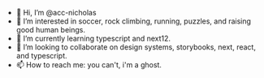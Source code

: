 - 👋 Hi, I’m @acc-nicholas
- 👀 I’m interested in soccer, rock climbing, running, puzzles, and raising good human beings.
- 🌱 I’m currently learning typescript and next12.
- 💞️ I’m looking to collaborate on design systems, storybooks, next, react, and typescript.
- 📫 How to reach me: you can't, i'm a ghost.

<!---
acc-nicholas/acc-nicholas is a ✨ special ✨ repository because its `README.md` (this file) appears on your GitHub profile.
You can click the Preview link to take a look at your changes.
--->
